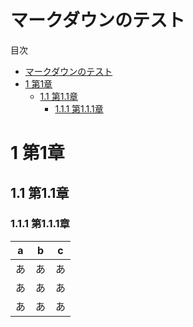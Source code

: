 # マークダウンのテスト

目次

- [マークダウンのテスト](#マークダウンのテスト)
- [1 第1章](#1-第1章)
  - [1.1 第1.1章](#11-第11章)
    - [1.1.1 第1.1.1章](#111-第111章)

# 1 第1章

## 1.1 第1.1章

### 1.1.1 第1.1.1章

| a | b | c |
| -- | -- | -- |
| あ | あ | あ |
| あ | あ | あ |
| あ | あ | あ |